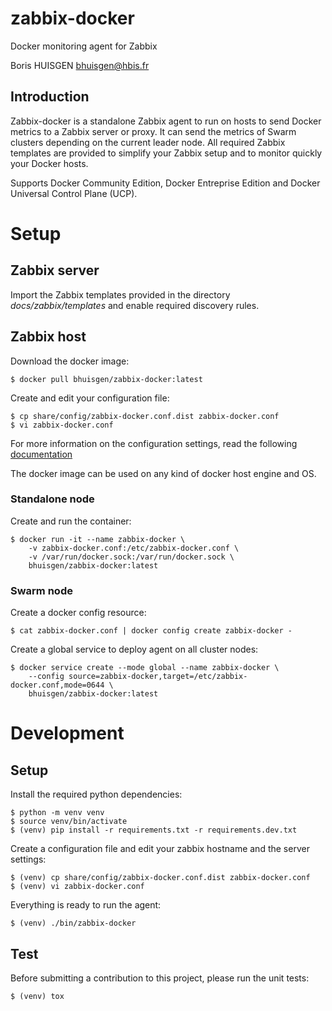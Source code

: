 # zabbix-docker

Docker monitoring agent for Zabbix

Boris HUISGEN <bhuisgen@hbis.fr>

## Introduction

Zabbix-docker is a standalone Zabbix agent to run on hosts to send Docker metrics to a Zabbix server or proxy. It
can send the metrics of Swarm clusters depending on the current leader node. All required Zabbix templates are provided
to simplify your Zabbix setup and to monitor quickly your Docker hosts.

Supports Docker Community Edition, Docker Entreprise Edition and Docker Universal Control Plane (UCP).

# Setup

## Zabbix server

Import the Zabbix templates provided in the directory *docs/zabbix/templates* and enable required discovery rules.

## Zabbix host

Download the docker image:

    $ docker pull bhuisgen/zabbix-docker:latest

Create and edit your configuration file:

    $ cp share/config/zabbix-docker.conf.dist zabbix-docker.conf
    $ vi zabbix-docker.conf

For more information on the configuration settings, read the following [documentation](doc/CONFIG.md)

The docker image can be used on any kind of docker host engine and OS.

### Standalone node

Create and run the container:

    $ docker run -it --name zabbix-docker \
        -v zabbix-docker.conf:/etc/zabbix-docker.conf \
        -v /var/run/docker.sock:/var/run/docker.sock \
        bhuisgen/zabbix-docker:latest

### Swarm node

Create a docker config resource:

    $ cat zabbix-docker.conf | docker config create zabbix-docker -

Create a global service to deploy agent on all cluster nodes:

    $ docker service create --mode global --name zabbix-docker \
        --config source=zabbix-docker,target=/etc/zabbix-docker.conf,mode=0644 \
        bhuisgen/zabbix-docker:latest

# Development

## Setup

Install the required python dependencies:

    $ python -m venv venv
    $ source venv/bin/activate
    $ (venv) pip install -r requirements.txt -r requirements.dev.txt

Create a configuration file and edit your zabbix hostname and the server settings:

    $ (venv) cp share/config/zabbix-docker.conf.dist zabbix-docker.conf
    $ (venv) vi zabbix-docker.conf

Everything is ready to run the agent:

    $ (venv) ./bin/zabbix-docker

## Test

Before submitting a contribution to this project, please run the unit tests:

    $ (venv) tox
